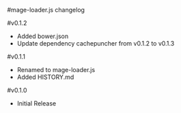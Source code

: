 #mage-loader.js changelog

#v0.1.2
 - Added bower.json
 - Update dependency cachepuncher from v0.1.2 to v0.1.3

#v0.1.1
 - Renamed to mage-loader.js
 - Added HISTORY.md

#v0.1.0
 - Initial Release

